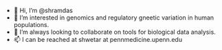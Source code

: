 - 👋 Hi, I’m @shramdas
- 👀 I’m interested in genomics and regulatory gneetic variation in human populations.
- 💞️ I’m always looking to collaborate on tools for biological data analysis.
- 📫 I can be reached at shwetar at pennmedicine.upenn.edu

<!---
shramdas/shramdas is a ✨ special ✨ repository because its `README.md` (this file) appears on your GitHub profile.
You can click the Preview link to take a look at your changes.
--->

